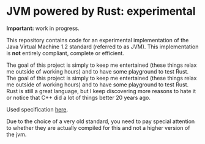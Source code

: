 JVM powered by Rust: experimental
======
**Important:** work in progress.

This repository contains code for an experimental implementation of the Java Virtual Machine 1.2 standard 
(referred to as JVM). This implementation is **not** entirely compliant, complete or efficient.

The goal of this project is simply to keep me entertained (these things relax
me outside of working hours) and to have some playground to test Rust.
The goal of this project is simply to keep me entertained 
(these things relax me outside of working hours) and to have some playground
to test Rust. Rust is still a great language, but I keep discovering more 
reasons to hate it or notice that C++ did a lot of things better 20 years ago.

Used specification [here](https://docs.oracle.com/javase/specs/jvms/se6/html/VMSpecTOC.doc.html).

Due to the choice of a very old standard, you need to pay special attention to whether they are actually compiled for 
this and not a higher version of the jvm.